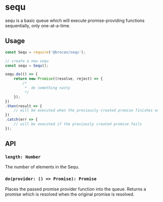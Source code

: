 # sequ

sequ is a basic queue which will execute promise-providing functions sequentially, only one-at-a-time.

## Usage

~~~~JavaScript
const Sequ = require('@brocan/sequ');

// create a new sequ
const sequ = Sequ();

sequ.do(() => {
    return new Promise((resolve, reject) => {
        /*
         *  do something nasty
         */
    });
})
.then(result => {
    // will be executed when the previously created promise finishes execution
})
.catch(err => {
    // will be executed if the previously created promise fails
});
~~~~

## API

### `length: Number`

The number of elements in the Sequ.

### `do(provider: () => Promise): Promise`

Places the passed promise provider function into the queue. Returns a promise which is resolved when the original promise is resolved.
